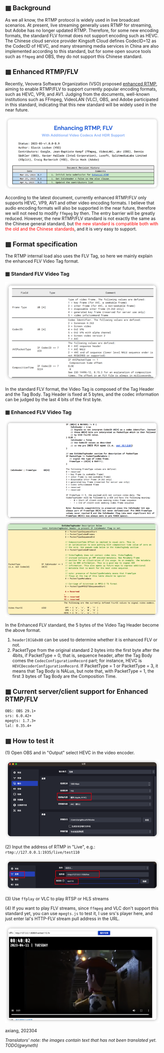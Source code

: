 ## ▦ Background

As we all know, the RTMP protocol is widely used in live broadcast scenarios. At present, live streaming generally uses RTMP for streaming, but Adobe has no longer updated RTMP. Therefore, for some new encoding formats, the standard FLV format does not support encoding such as HEVC.  
The Chinese cloud service provider Kingsoft Cloud defines CodecID=12 as the CodecID of HEVC, and many streaming media services in China are also implemented according to this standard, but for some open source tools such as `ffmpeg` and OBS, they do not support this Chinese standard.

## ▦ Enhanced RTMP/FLV

Recently, Veovera Software Organization (VSO) proposed [enhanced RTMP](enhanced_rtmp.md), aiming to enable RTMP/FLV to support currently popular encoding formats, such as HEVC, VP9, and AV1. Judging from the documents, well-known institutions such as FFmpeg, VideoLAN (VLC), OBS, and Adobe participated in this standard, indicating that this new standard will be widely used in the near future.

![pic](_media/enhanced-rtmp_1.png)

According to the latest document, currently enhanced RTMP/FLV only supports HEVC, VP9, AV1 and other video encoding formats. I believe that audio encoding formats will also be supported in the near future, therefore we will not need to modify `ffmpeg` by then. The entry barrier will be greatly reduced. However, the new RTMP/FLV standard is not exactly the same as the Chinese general standard, but <font color="red">the new standard is compatible both with the old and the Chinese standards</font>, and it is very easy to support.

## ▦ Format specification

The RTMP internal load also uses the FLV Tag, so here we mainly explain the enhanced FLV Video Tag format.

### ▦ Standard FLV Video Tag

![pic](_media/enhanced-rtmp_2.png)

In the standard FLV format, the Video Tag is composed of the Tag Header and the Tag Body. Tag Header is fixed at 5 bytes, and the codec information can be judged by the last 4 bits of the first byte.

### ▦ Enhanced FLV Video Tag

![pic](_media/enhanced-rtmp_3.png)
![pic](_media/enhanced-rtmp_4.png)

In the Enhanced FLV standard, the 5 bytes of the Video Tag Header become the above format.

1. `header[0]&0x80` can be used to determine whether it is enhanced FLV or not.
2. PacketType from the original standard 2 bytes into the first byte after the 4bits, if PacketType = 0, that is, sequence header, after the Tag Body comes the `CodecConfigurationRecord` part; for instance, HEVC is `HEVCDecoderConfigurationRecord`. If PacketType = 1 or PacketType = 3, it means that Tag Body is NALus, but note that, with PacketType = 1, the first 3 bytes of Tag Body are the Composition Time.

## ▦ Current server/client support for Enhanced RTMP/FLV

```
OBS: OBS 29.1+
srs: 6.0.42+
mpegts: 1.7.3+
lal: 0.35.4+
```

## ▦ How to test it

(1) Open OBS and in "Output" select HEVC in the video encoder.

![pic](_media/enhanced-rtmp_5.png)

(2) Input the address of RTMP in "Live", e.g.: `rtmp://127.0.0.1:1935/live/test110`

![pic](_media/enhanced-rtmp_6.png)

(3) Use `ffplay` or VLC to play RTSP or HLS streams

(4) If you want to play FLV streams, since `ffmpeg` and VLC don't support this standard yet, you can use `mpegts.js` to test it, I use srs's player here, and just enter lal's HTTP-FLV stream pull address in the URL.

![pic](_media/enhanced-rtmp_7.png)

axiang, 202304

*Translators' note: the images contain text that has not been translated yet. TODO(gwyneth)*